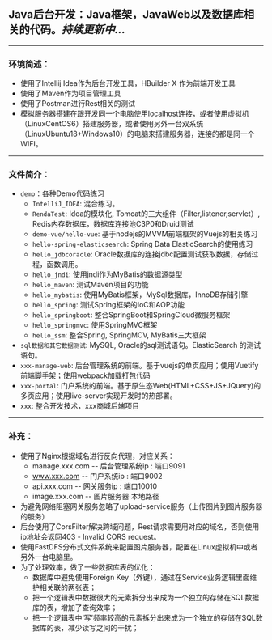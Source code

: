 ## Java后台开发：Java框架，JavaWeb以及数据库相关的代码。*持续更新中...*
***
### 环境简述：
- 使用了Intellij Idea作为后台开发工具，HBuilder X 作为前端开发工具
- 使用了Maven作为项目管理工具
- 使用了Postman进行Rest相关的测试
- 模拟服务器搭建在跟开发同一个电脑使用localhost连接，或者使用虚拟机（LinuxCentOS6）搭建服务器，或者使用另外一台双系统（LinuxUbuntu18+Windows10）的电脑来搭建服务器，连接的都是同一个WIFI。
***
### 文件简介：
+ `demo`：各种Demo代码练习
    + `IntelliJ_IDEA`: 混合练习。
    + `RendaTest`: Idea的模块化, Tomcat的三大组件（Filter,listener,servlet）, Redis内存数据库，数据库连接池C3P0和Druid测试
    + `demo-vue/hello-vue`: 基于nodejs的MVVM前端框架的Vuejs的相关练习
    + `hello-spring-elasticsearch`: Spring Data ElasticSearch的使用练习
    + `hello_jdbcoracle`: Oracle数据库的连接jdbc配置测试获取数据，存储过程，函数调用。
    + `hello_jndi`: 使用jndi作为MyBatis的数据源类型
    + `hello_maven`: 测试Maven项目的功能
    + `hello_mybatis`: 使用MyBatis框架，MySql数据库，InnoDB存储引擎
    + `hello_spring`: 测试Spring框架的IoC和AOP功能
    + `hello_springboot`: 整合SpringBoot和SpringCloud微服务框架
    + `hello_springmvc`: 使用SpringMVC框架
    + `hello_ssm`: 整合Spring, SpringMCV, MyBatis三大框架
+ `sql数据和其它数据测试`: MySQL, Oracle的sql测试语句。ElasticSearch 的测试语句。
+ `xxx-manage-web`: 后台管理系统的前端。基于vuejs的单页应用；使用Vuetify前端脚手架；使用webpack加载打包代码
+ `xxx-portal`: 门户系统的前端。基于原生态Web(HTML+CSS+JS+JQuery)的多页应用；使用live-server实现开发时的热部署。
+ `xxx`: 整合开发技术，xxx商城后端项目
***
### 补充：
- 使用了Nginx根据域名进行反向代理，对应关系：
    + manage.xxx.com -- 后台管理系统ip : 端口9091
    + www.xxx.com -- 门户系统ip : 端口9002
    + api.xxx.com -- 网关服务ip : 端口10010
    + image.xxx.com -- 图片服务器 本地路径
- 为避免网络阻塞网关服务忽略了upload-service服务（上传图片到图片服务器的服务）
- 后台使用了CorsFilter解决跨域问题，Rest请求需要用对应的域名，否则使用ip地址会返回403 - Invalid CORS request。
- 使用FastDFS分布式文件系统来配置图片服务器，配置在Linux虚拟机中或者另外一台电脑里。
- 为了处理效率，做了一些数据库表的优化：
    + 数据库中避免使用Foreign Key（外键），通过在Service业务逻辑里面维护相关联的两张表；
    + 把一个逻辑表中数据很大的元素拆分出来成为一个独立的存储在SQL数据库的表，增加了查询效率；
    + 把一个逻辑表中‘写’频率较高的元素拆分出来成为一个独立的存储在SQL数据库的表，减少读写之间的干扰；


